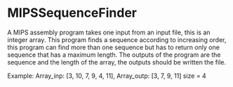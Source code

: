 # MIPSSequenceFinder
A MIPS assembly program takes one input from an input file, this is an integer array. This program finds a sequence according to increasing order, this program can find more than one sequence but has to return only one sequence that has a maximum length.  The outputs of the program are the sequence and the length of the array, the outputs should be written the file.
 
 Example: Array_inp: [3, 10, 7, 9, 4, 11], Array_outp: [3, 7, 9, 11] size = 4
